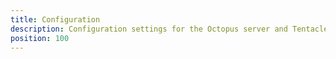 ```yaml
---
title: Configuration
description: Configuration settings for the Octopus server and Tentacle
position: 100
---
```

